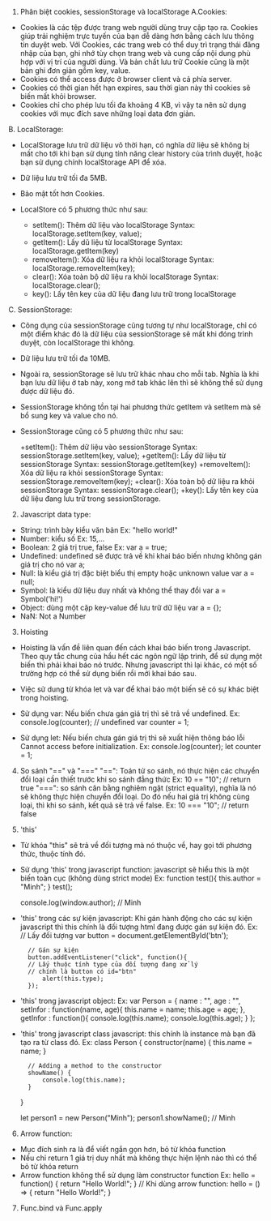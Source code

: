 1. Phân biệt cookies, sessionStorage và localStorage
A.Cookies:
- Cookies là các tệp được trang web người dùng truy cập tạo ra. Cookies giúp trải nghiệm trực tuyến của bạn dễ dàng hơn bằng cách lưu thông tin duyệt web. Với Cookies, các trang web có thể duy trì trạng thái đăng nhập của bạn, ghi nhớ tùy chọn trang web và cung cấp nội dung phù hợp với vị trí của người dùng. Và bản chất lưu trữ Cookie cũng là một bản ghi đơn giản gồm key, value.
- Cookies có thể access được ở browser client và cả phía server.
- Cookies có thời gian hết hạn expires, sau thời gian này thì cookies sẽ biến mất khỏi browser.
- Cookies chỉ cho phép lưu tối đa khoảng 4 KB, vì vậy ta nên sử dụng cookies với mục đích save những loại data đơn giản.

B. LocalStorage:
- LocalStorage lưu trữ dữ liệu vô thời hạn, có nghĩa dữ liệu sẽ không bị mất cho tới khi bạn sử dụng tính năng clear history của trình duyệt, hoặc bạn sử dụng chính localStorage API để xóa.

- Dữ liệu lưu trữ tối đa 5MB.

- Bảo mật tốt hơn Cookies.

- LocalStore có 5 phương thức như sau:
    + setItem(): Thêm dữ liệu vào localStorage
    Syntax: localStorage.setItem(key, value);
    + getItem(): Lấy dũ liệu từ localStorage
    Syntax: localStorage.getItem(key)
    + removeItem(): Xóa dữ liệu ra khỏi localStorage
    Syntax: localStorage.removeItem(key);
    + clear(): Xóa toàn bộ dữ liệu ra khỏi localStorage
    Syntax: localStorage.clear();
    + key(): Lấy tên key của dữ liệu đang lưu trữ trong localStorage

C. SessionStorage:
- Công dụng của sessionStorage cũng tương tự như localStorage, chỉ có một điểm khác đó là dữ liệu của sessionStorage sẽ mất khi đóng trình duyệt, còn localStorage thì không.

- Dữ liệu lưu trữ tối đa 10MB.

- Ngoài ra, sessionStorage sẽ lưu trữ khác nhau cho mỗi tab. Nghĩa là khi bạn lưu dữ liệu ở tab này, xong mở tab khác lên thì sẽ không thể sử dụng được dữ liệu đó.

- SessionStorage không tồn tại hai phương thức getItem và setItem mà sẽ bổ sung key và value cho nó.

- SessionStorage cũng có 5 phương thức như sau:

    +setItem(): Thêm dữ liệu vào sessionStorage
    Syntax: sessionStorage.setItem(key, value);
    +getItem(): Lấy dữ liệu từ sessionStorage
    Syntax: sessionStorage.getItem(key)
    +removeItem(): Xóa dữ liệu ra khỏi sessionStorage
    Syntax: sessionStorage.removeItem(key);
    +clear(): Xóa toàn bộ dữ liệu ra khỏi sessionStorage
    Syntax: sessionStorage.clear();
    +key(): Lấy tên key của dữ liệu đang lưu trữ trong sessionStorage.

2. Javascript data type:
- String: trình bày kiểu văn bản
  Ex: "hello world!"
- Number: kiểu số
  Ex: 15,...
- Boolean: 2 giá trị true, false
  Ex: var a = true;
- Undefined: undefined sẽ được trả về khi khai báo biến nhưng không gán giá trị cho nó
  var a;
- Null: là kiểu giá trị đặc biệt biểu thị empty hoặc unknown value
  var a = null;
- Symbol: là kiểu dữ liệu duy nhất và không thể thay đổi
  var a = Symbol('hi!')
- Object: dùng một cặp key-value để lưu trữ dữ liệu
  var a = {};
- NaN: Not a Number

3. Hoisting
- Hoisting là vấn đề liên quan đến cách khai báo biến trong Javascript. Theo quy tắc chung của hầu hết các ngôn ngữ lập trình, để sử dụng một biến thì phải khai báo nó trước. Nhưng javascript thì lại khác, có một số trường hợp có thể sử dụng biến rồi mới khai báo sau.
- Việc sử dung từ khóa let và var để khai báo một biến sẽ có sự khác biệt trong hoisting.

- Sử dụng var: Nếu biến chưa gán giá trị thì sẽ trả về undefined.
Ex:  console.log(counter); // undefined
        var counter = 1;
- Sử dụng let: Nếu biến chưa gán giá trị thì sẽ xuất hiện thông báo lỗi Cannot access before initialization.
Ex:   console.log(counter);
        let counter = 1;

4. So sánh "==" và "==="
"==": Toán tử so sánh, nó thực hiện các chuyển đổi loại cần thiết trước khi so sánh đẳng thức
Ex: 10 == "10"; // return true
"===": so sánh cân bằng nghiêm ngặt (strict equality), nghĩa là nó sẽ không thực hiện chuyển đổi loại. Do đó nếu hai giá trị không cùng loại, thì khi so sánh, kết quả sẽ trả về false.
Ex: 10 === "10"; // return false

5. 'this' 
- Từ khóa "this" sẽ trả về đối tượng mà nó thuộc về, hay gọi tới phương thức, thuộc tính đó.
- Sử dụng 'this' trong javascript function: javascript sẽ hiểu this là một biến toàn cục (không dùng strict mode)
Ex: function test(){
        this.author = "Minh";
    }
    test();
 
    console.log(window.author); // Minh
- 'this' trong các sự kiện javascript: Khi gán hành động cho các sự kiện javascript thì this chính là đối tượng html đang được gán sự kiện đó.
Ex: 
        // Lấy đối tượng
        var button = document.getElementById('btn');
        
        // Gán sự kiện
        button.addEventListener("click", function(){
        // Lấy thuộc tính type của đối tượng đang xử lý
        // chính là button có id="btn"
            alert(this.type);
        });
- 'this' trong javascript object: 
Ex: 
    var Person = {
        name : "",
        age : "",
        setInfor : function(name, age){
            this.name = name;
            this.age = age;
        },
        getInfor : function(){
            console.log(this.name);
            console.log(this.age);
        }
    };
- 'this' trong javascript class javascript:  this chính là instance mà bạn đã tạo ra từ class đó.
Ex: 
    class Person {
        constructor(name) {
            this.name = name;
        }
    
        // Adding a method to the constructor
        showName() {
            console.log(this.name);
        }
    }
    
    let person1 = new Person("Minh");
    person1.showName(); // Minh

6. Arrow function:
- Mục đích sinh ra là để viết ngắn gọn hơn, bỏ từ khóa function
- Nếu chỉ return 1 giá trị duy nhất mà không thực hiện lệnh nào thì có thể bỏ từ khóa return
- Arrow function không thể sử dụng làm constructor function
Ex: 
    hello = function() {
        return "Hello World!";
    }
    // Khi dùng arrow function: 
    hello = () => {
        return "Hello World!";
    }

7. Func.bind và Func.apply
